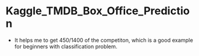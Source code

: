 # Kaggle_TMDB_Box_Office_Prediction

* It helps me to get 450/1400 of the competiton, which is a good example for beginners with classification problem.
